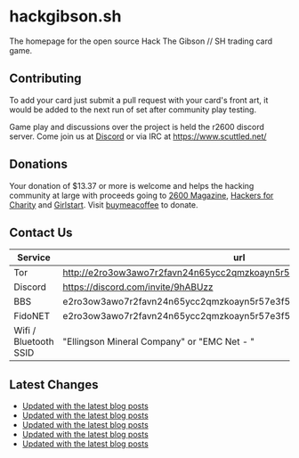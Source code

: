 # hackgibson.sh
The homepage for the open source Hack The Gibson // SH trading card game.


## Contributing

To add your card just submit a pull request with your card's front art, it would be added to the next run of set after community play testing.

Game play and discussions over the project is held the r2600 discord server. Come join us at [Discord](https://discord.com/invite/9hABUzz) or via IRC at https://www.scuttled.net/


## Donations

Your donation of $13.37 or more is welcome and helps the hacking community at large with proceeds going to [2600 Magazine](https://2600.com/), [Hackers for Charity](https://hackersforcharity.org) and [Girlstart](https://girlstart.org).  Visit [buymeacoffee](https://www.buymeacoffee.com/hackgibson.sh) to donate.


## Contact Us

Service | url
-|-
Tor | http://e2ro3ow3awo7r2favn24n65ycc2qmzkoayn5r57e3f56nvjwdcgg32ad.onion
Discord | https://discord.com/invite/9hABUzz
BBS | e2ro3ow3awo7r2favn24n65ycc2qmzkoayn5r57e3f56nvjwdcgg32ad.onion:23
FidoNET | e2ro3ow3awo7r2favn24n65ycc2qmzkoayn5r57e3f56nvjwdcgg32ad.onion:24554
Wifi / Bluetooth SSID | "Ellingson Mineral Company" or "EMC Net - <fidonet address>"

## Latest Changes
<!-- BLOG-POST-LIST:START -->
- [Updated with the latest blog posts](https://github.com/DFW2600/hackgibson.sh/commit/c4c3925e50ac1fee30d2087dbbe2dc91b4fed442)
- [Updated with the latest blog posts](https://github.com/DFW2600/hackgibson.sh/commit/913b789ffbfd61aebc27f95a70dfff0593e0e207)
- [Updated with the latest blog posts](https://github.com/DFW2600/hackgibson.sh/commit/2800cfbb10108683df0dd902a35a5da7b42d55b8)
- [Updated with the latest blog posts](https://github.com/DFW2600/hackgibson.sh/commit/d423b94f21aa493cd7f9e42a4bcec3a2dabda019)
- [Updated with the latest blog posts](https://github.com/DFW2600/hackgibson.sh/commit/292966dc076f7d3fea88fe50b6e88b3d3f67a9f7)
<!-- BLOG-POST-LIST:END -->
